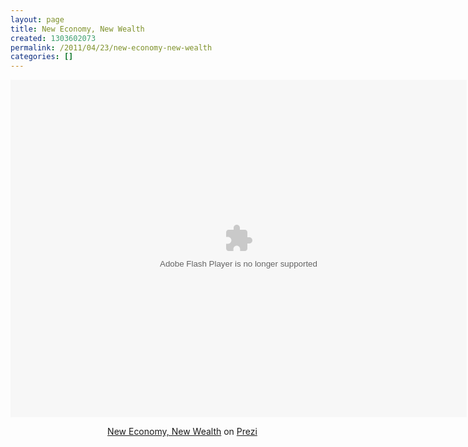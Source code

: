 ```yaml
---
layout: page
title: New Economy, New Wealth
created: 1303602073
permalink: /2011/04/23/new-economy-new-wealth
categories: []
---
```

<div class="prezi-player">
<style media="screen" type="text/css">
.prezi-player { width: 550px; } .prezi-player-links { text-align: center; }</style>
<object classid="clsid:D27CDB6E-AE6D-11cf-96B8-444553540000" id="prezi_xmzld_-wayho" name="prezi_xmzld_-wayho" height="540" width="730"><param name="movie" value="http://prezi.com/bin/preziloader.swf"><param name="allowfullscreen" value="true"><param name="allowscriptaccess" value="always"><param name="bgcolor" value="#ffffff"><param name="flashvars" value="prezi_id=xmzld_-wayho&amp;lock_to_path=0&amp;color=ffffff&amp;autoplay=no&amp;autohide_ctrls=0"><embed allowfullscreen="true" allowscriptaccess="always" bgcolor="#ffffff" flashvars="prezi_id=xmzld_-wayho&amp;lock_to_path=0&amp;color=ffffff&amp;autoplay=no&amp;autohide_ctrls=0" id="preziEmbed_xmzld_-wayho" name="preziEmbed_xmzld_-wayho" src="http://prezi.com/bin/preziloader.swf" type="application/x-shockwave-flash" height="540" width="730"></object><div class="prezi-player-links"><p><a href="http://prezi.com/xmzld_-wayho/new-economy-new-wealth/" title="We are entering a post-industrial age with a very different economy and needs for a different view of wealth. What does this mean for us? (Original prezi by Arthur Brock)">New Economy, New Wealth</a> on <a href="http://prezi.com">Prezi</a></p></div></div>
